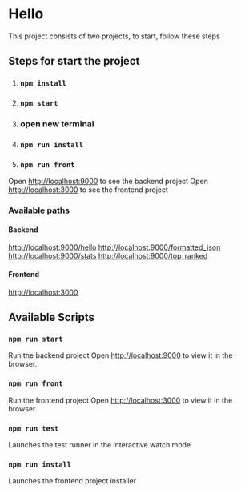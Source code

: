 # Hello

This project consists of two projects, to start, follow these steps

## Steps for start the project

1. ### `npm install`
2. ### `npm start`
3. ### open new terminal
4. ### `npm run install`
5. ### `npm run front`

Open [http://localhost:9000](http://localhost:9000) to see the backend project
Open [http://localhost:3000](http://localhost:3000) to see the frontend project


### Available paths

#### Backend
[http://localhost:9000/hello](http://localhost:9000/hello)
[http://localhost:9000/formatted_json](http://localhost:9000/formatted_json)
[http://localhost:9000/stats](http://localhost:9000/stats)
[http://localhost:9000/top_ranked](http://localhost:9000/top_ranked)

#### Frontend
[http://localhost:3000](http://localhost:3000)


## Available Scripts

### `npm run start`
Run the backend project
Open [http://localhost:9000](http://localhost:9000) to view it in the browser.

### `npm run front`
Run the frontend project
Open [http://localhost:3000](http://localhost:3000) to view it in the browser.

### `npm run test`
Launches the test runner in the interactive watch mode.

### `npm run install`
Launches the frontend project installer
